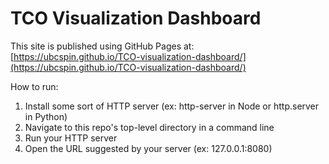 # TCO Visualization Dashboard

This site is published using GitHub Pages at: [https://ubcspin.github.io/TCO-visualization-dashboard/](https://ubcspin.github.io/TCO-visualization-dashboard/)

How to run:
1. Install some sort of HTTP server (ex: http-server in Node or http.server in Python)
2. Navigate to this repo's top-level directory in a command line
3. Run your HTTP server
4. Open the URL suggested by your server (ex: 127.0.0.1:8080)